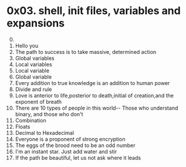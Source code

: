 # 0x03. shell, init files, variables and expansions
0. <o>
1. Hello you
2. The path to success is to take massive, determined action
4. Global variables
5. Local variables
6. Local variable
7. Global variable
8. Every addition to true knowledge is an addition to human power
9. Divide and rule
10. Love is anterior to life,posterior to death,initial of creation,and the exponent of breath
11. There are 10 types of people in this world-- Those who understand binary, and those who don't
12. Combination
13. Floats
14. Decimal to Hexadecimal
15. Everyone is a proponent of strong encryption
16. The eggs of the brood need to be an odd number
17. I'm an instant star. Just add water and stir
3. If the path be beautiful, let us not ask where it leads
